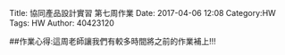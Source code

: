 Title: 協同產品設計實習 第七周作業
Date: 2017-04-06 12:08
Category:HW
Tags: HW
Author: 40423120 



<!-- PELICAN_END_SUMMARY -->


##作業心得:這周老師讓我們有較多時間將之前的作業補上!!!





